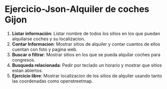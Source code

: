 # Ejercicio-Json-Alquiler de coches Gijon

1. **Listar información**: Listar nombre de todos los sitios en los que puedan alquilarse coches y su localizacion.
2. **Contar Informacion**: Mostrar sitios de alquiler y contar cuantos de ellos cuentan con foto y pagina web.
3. **Buscar o filtrar**: Mostrar sitios en los que se pueda alquilar coches para congresos.
4. **Busqueda relacionada**: Pedir por teclado un horario y mostrar que sitios estan abiertos.
5. **Ejercicio libre**: Mostrar localizacion de los sitios de alquiler usando tanto las coordenadas como openstreetmap. 
